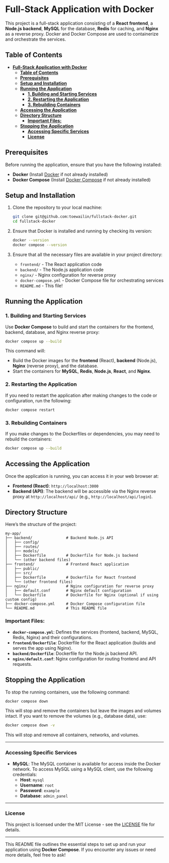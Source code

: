 # **Full-Stack Application with Docker**

This project is a full-stack application consisting of a **React frontend**, a **Node.js backend**, **MySQL** for the database, **Redis** for caching, and **Nginx** as a reverse proxy. Docker and Docker Compose are used to containerize and orchestrate the services.

## **Table of Contents**

- [**Full-Stack Application with Docker**](#full-stack-application-with-docker)
  - [**Table of Contents**](#table-of-contents)
  - [**Prerequisites**](#prerequisites)
  - [**Setup and Installation**](#setup-and-installation)
  - [**Running the Application**](#running-the-application)
    - [**1. Building and Starting Services**](#1-building-and-starting-services)
    - [**2. Restarting the Application**](#2-restarting-the-application)
    - [**3. Rebuilding Containers**](#3-rebuilding-containers)
  - [**Accessing the Application**](#accessing-the-application)
  - [**Directory Structure**](#directory-structure)
    - [**Important Files:**](#important-files)
  - [**Stopping the Application**](#stopping-the-application)
    - [**Accessing Specific Services**](#accessing-specific-services)
    - [**License**](#license)

## **Prerequisites**

Before running the application, ensure that you have the following installed:

- **Docker** (Install [Docker](https://www.docker.com/get-started) if not already installed)
- **Docker Compose** (Install [Docker Compose](https://docs.docker.com/compose/install/) if not already installed)

## **Setup and Installation**

1. Clone the repository to your local machine:

   ```bash
   git clone git@github.com:toewailin/fullstack-docker.git
   cd fullstack-docker
   ```

2. Ensure that Docker is installed and running by checking its version:

   ```bash
   docker --version
   docker compose --version
   ```

3. Ensure that all the necessary files are available in your project directory:
   - `frontend/` - The React application code
   - `backend/` - The Node.js application code
   - `nginx/` - Nginx configuration for reverse proxy
   - `docker-compose.yml` - Docker Compose file for orchestrating services
   - `README.md` - This file!

## **Running the Application**

### **1. Building and Starting Services**

Use **Docker Compose** to build and start the containers for the frontend, backend, database, and Nginx reverse proxy:

```bash
docker compose up --build
```

This command will:
- Build the Docker images for the **frontend** (React), **backend** (Node.js), **Nginx** (reverse proxy), and the database.
- Start the containers for **MySQL**, **Redis**, **Node.js**, **React**, and **Nginx**.

### **2. Restarting the Application**

If you need to restart the application after making changes to the code or configuration, run the following:

```bash
docker compose restart
```

### **3. Rebuilding Containers**

If you make changes to the Dockerfiles or dependencies, you may need to rebuild the containers:

```bash
docker compose up --build
```

## **Accessing the Application**

Once the application is running, you can access it in your web browser at:

- **Frontend (React)**: `http://localhost:3000`
- **Backend (API)**: The backend will be accessible via the Nginx reverse proxy at `http://localhost/api/` (e.g., `http://localhost/api/login`).

## **Directory Structure**

Here’s the structure of the project:

```
my-app/
├── backend/               # Backend Node.js API
│   ├── config/
│   ├── routes/
│   ├── models/
│   ├── Dockerfile         # Dockerfile for Node.js backend
│   └── (other backend files)
├── frontend/              # Frontend React application
│   ├── public/
│   ├── src/
│   ├── Dockerfile         # Dockerfile for React frontend
│   └── (other frontend files)
├── nginx/                 # Nginx configuration for reverse proxy
│   ├── default.conf       # Nginx default configuration
│   └── Dockerfile         # Dockerfile for Nginx (optional if using custom config)
├── docker-compose.yml     # Docker Compose configuration file
└── README.md              # This README file
```

### **Important Files:**

- **`docker-compose.yml`**: Defines the services (frontend, backend, MySQL, Redis, Nginx) and their configurations.
- **`frontend/Dockerfile`**: Dockerfile for the React application (builds and serves the app using Nginx).
- **`backend/Dockerfile`**: Dockerfile for the Node.js backend API.
- **`nginx/default.conf`**: Nginx configuration for routing frontend and API requests.

## **Stopping the Application**

To stop the running containers, use the following command:

```bash
docker compose down
```

This will stop and remove the containers but leave the images and volumes intact. If you want to remove the volumes (e.g., database data), use:

```bash
docker compose down -v
```

This will stop and remove all containers, networks, and volumes.

---

### **Accessing Specific Services**

- **MySQL**: The MySQL container is available for access inside the Docker network. To access MySQL using a MySQL client, use the following credentials:
  - **Host**: `mysql`
  - **Username**: `root`
  - **Password**: `example`
  - **Database**: `admin_panel`

---

### **License**

This project is licensed under the MIT License - see the [LICENSE](LICENSE) file for details.

---

This README file outlines the essential steps to set up and run your application using **Docker Compose**. If you encounter any issues or need more details, feel free to ask!
